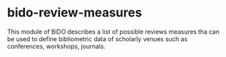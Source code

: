 # bido-review-measures
This module of BiDO describes a list of possible reviews measures tha can be used to define bibliometric data of scholarly venues such as conferences, workshops, journals.
